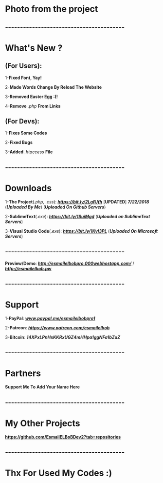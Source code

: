 # Photo from the project

## ----------------------------------------
# What's New ?

## (For Users): 
1-**Fixed Font, Yay!**

2-**Made Words Change By Reload The Website**

3-**Removed Easter Egg :(!**

4-**Remove** *.php* **From Links**
## (For Devs): 
1-**Fixes Some Codes**

2-**Fixed Bugs**

3-**Added** *.htaccess* **File**
## ----------------------------------------
# Downloads

1-**The Project**(*.php, .css*): ***https://bit.ly/2LgPJfh*** [**UPDATED**] ***7/22/2018*** (***Uploaded By Me***) (***Uploaded On Github Servers***)

2-**SublimeText**(*.exe*): ***https://bit.ly/1SuiMgd*** (***Uploaded on SublimeText Servers***)

3-**Visual Studio Code**(*.exe*): ***https://bit.ly/1KvI3PL*** (***Uploaded On Microsoft Servers***)
## ----------------------------------------
**Preview/Demo**:  ***http://esmailelbobpro.000webhostapp.com/*** / ***http://esmailelbob.pw***
## ----------------------------------------
# Support

1-**PayPal**: ***www.paypal.me/esmailelbobpro1***

2-**Patreon**: ***https://www.patreon.com/esmailelbob***

3-**Bitcoin**: ***14XPxLPnHxKKRxUGZ4mHHpa1ggNFa1bZaZ***
## ----------------------------------------
# Partners

**Support Me To Add Your Name Here**
## ----------------------------------------

# My Other Projects

**https://github.com/EsmailELBoBDev2?tab=repositories**
## ----------------------------------------

# Thx For Used My Codes :)
